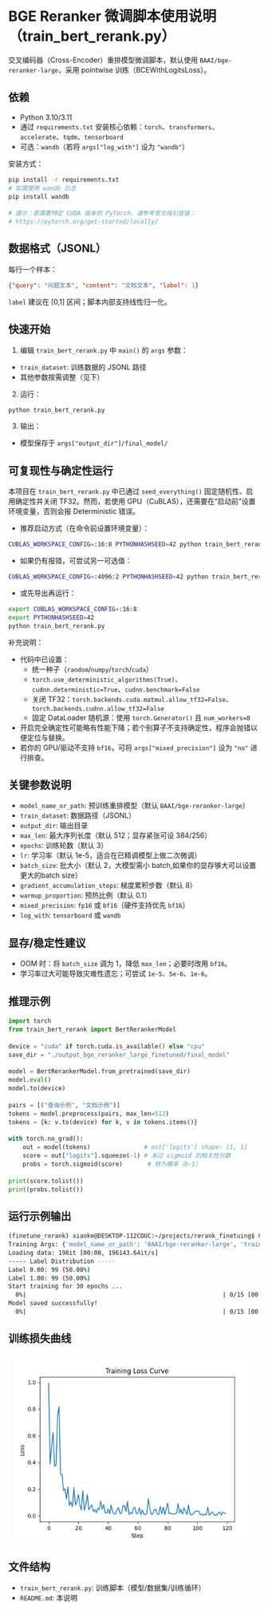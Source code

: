 # BGE Reranker 微调脚本使用说明（train_bert_rerank.py）

交叉编码器（Cross-Encoder）重排模型微调脚本，默认使用 `BAAI/bge-reranker-large`，采用 pointwise 训练（BCEWithLogitsLoss）。

## 依赖

- Python 3.10/3.11
- 通过 `requirements.txt` 安装核心依赖：`torch`、`transformers`、`accelerate`、`tqdm`、`tensorboard`
- 可选：`wandb`（若将 `args["log_with"]` 设为 `"wandb"`）

安装方式：

```bash
pip install -r requirements.txt
# 如需使用 wandb 日志
pip install wandb

# 提示：若需要特定 CUDA 版本的 PyTorch，请参考官方指引安装：
# https://pytorch.org/get-started/locally/
```

## 数据格式（JSONL）

每行一个样本：
```json
{"query": "问题文本", "content": "文档文本", "label": 1}
```
`label` 建议在 [0,1] 区间；脚本内部支持线性归一化。

## 快速开始

1) 编辑 `train_bert_rerank.py` 中 `main()` 的 `args` 参数：

- `train_dataset`: 训练数据的 JSONL 路径
- 其他参数按需调整（见下）

2) 运行：
```bash
python train_bert_rerank.py
```

3) 输出：
- 模型保存于 `args["output_dir"]/final_model/`

## 可复现性与确定性运行

本项目在 `train_bert_rerank.py` 中已通过 `seed_everything()` 固定随机性、启用确定性并关闭 TF32。然而，若使用 GPU（CuBLAS），还需要在“启动前”设置环境变量，否则会报 Deterministic 错误。

- 推荐启动方式（在命令前设置环境变量）：
```bash
CUBLAS_WORKSPACE_CONFIG=:16:8 PYTHONHASHSEED=42 python train_bert_rerank.py
```
- 如果仍有报错，可尝试另一可选值：
```bash
CUBLAS_WORKSPACE_CONFIG=:4096:2 PYTHONHASHSEED=42 python train_bert_rerank.py
```
- 或先导出再运行：
```bash
export CUBLAS_WORKSPACE_CONFIG=:16:8
export PYTHONHASHSEED=42
python train_bert_rerank.py
```

补充说明：
- 代码中已设置：
  - 统一种子（`random`/`numpy`/`torch`/`cuda`）
  - `torch.use_deterministic_algorithms(True)`、`cudnn.deterministic=True`、`cudnn.benchmark=False`
  - 关闭 TF32：`torch.backends.cuda.matmul.allow_tf32=False`、`torch.backends.cudnn.allow_tf32=False`
  - 固定 DataLoader 随机源：使用 `torch.Generator()` 且 `num_workers=0`
- 开启完全确定性可能略有性能下降；若个别算子不支持确定性，程序会抛错以便定位与替换。
- 若你的 GPU/驱动不支持 `bf16`，可将 `args["mixed_precision"]` 设为 `"no"` 进行排查。

## 关键参数说明

- `model_name_or_path`: 预训练重排模型（默认 `BAAI/bge-reranker-large`）
- `train_dataset`: 数据路径（JSONL）
- `output_dir`: 输出目录
- `max_len`: 最大序列长度（默认 512；显存紧张可设 384/256）
- `epochs`: 训练轮数（默认 3）
- `lr`: 学习率（默认 1e-5，适合在已精调模型上做二次微调）
- `batch_size`: 批大小（默认 2，大模型需小 batch,如果你的显存够大可以设置更大的batch size）
- `gradient_accumulation_steps`: 梯度累积步数（默认 8）
- `warmup_proportion`: 预热比例（默认 0.1）
- `mixed_precision`: `fp16` 或 `bf16`（硬件支持优先 `bf16`）
- `log_with`: `tensorboard` 或 `wandb`

## 显存/稳定性建议

- OOM 时：将 `batch_size` 调为 1，降低 `max_len`；必要时改用 `bf16`。
- 学习率过大可能导致灾难性遗忘；可尝试 `1e-5`、`5e-6`、`1e-6`。

## 推理示例

```python
import torch
from train_bert_rerank import BertRerankerModel

device = "cuda" if torch.cuda.is_available() else "cpu"
save_dir = "./output_bge_reranker_large_finetuned/final_model"

model = BertRerankerModel.from_pretrained(save_dir)
model.eval()
model.to(device)

pairs = [("查询示例", "文档示例")]
tokens = model.preprocess(pairs, max_len=512)
tokens = {k: v.to(device) for k, v in tokens.items()}

with torch.no_grad():
    out = model(tokens)               # out['logits'] shape: [1, 1]
    score = out["logits"].squeeze(-1) # 未过 sigmoid 的相关性分数
    probs = torch.sigmoid(score)       # 转为概率（0-1）

print(score.tolist())
print(probs.tolist())
```

## 运行示例输出

```bash
(finetune_rerank) xiaoke@DESKTOP-112CDUC:~/projects/rerank_finetuing$ CUBLAS_WORKSPACE_CONFIG=:16:8 PYTHONHASHSEED=42 python train_bert_rerank.py
Training Args: {'model_name_or_path': 'BAAI/bge-reranker-large', 'train_dataset': 'default_train_data.jsonl', 'output_dir': './output_bge_reranker_large_finetuned', 'max_len': 512, 'epochs': 30, 'lr': 1e-05, 'batch_size': 50, 'seed': 42, 'warmup_proportion': 0.1, 'gradient_accumulation_steps': 8, 'mixed_precision': 'bf16'}
Loading data: 198it [00:00, 196143.64it/s]
----- Label Distribution -----
Label 0.00: 99 (50.00%)
Label 1.00: 99 (50.00%)
Start training for 30 epochs ...
  0%|                                                       | 0/15 [00:00<?, ?it/s]Training finished! Saving model ...
Model saved successfully!
  0%|                                                       | 0/15 [00:42<?, ?it/s]
```

## 训练损失曲线

![训练损失曲线](loss_curve.png)

## 文件结构

- `train_bert_rerank.py`: 训练脚本（模型/数据集/训练循环）
- `README.md`: 本说明
